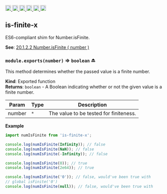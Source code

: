 <a
  href="https://travis-ci.org/Xotic750/is-finite-x"
  title="Travis status">
<img
  src="https://travis-ci.org/Xotic750/is-finite-x.svg?branch=master"
  alt="Travis status" height="18">
</a>
<a
  href="https://david-dm.org/Xotic750/is-finite-x"
  title="Dependency status">
<img src="https://david-dm.org/Xotic750/is-finite-x/status.svg"
  alt="Dependency status" height="18"/>
</a>
<a
  href="https://david-dm.org/Xotic750/is-finite-x?type=dev"
  title="devDependency status">
<img src="https://david-dm.org/Xotic750/is-finite-x/dev-status.svg"
  alt="devDependency status" height="18"/>
</a>
<a
  href="https://badge.fury.io/js/is-finite-x"
  title="npm version">
<img src="https://badge.fury.io/js/is-finite-x.svg"
  alt="npm version" height="18">
</a>
<a
  href="https://www.jsdelivr.com/package/npm/is-finite-x"
  title="jsDelivr hits">
<img src="https://data.jsdelivr.com/v1/package/npm/is-finite-x/badge?style=rounded"
  alt="jsDelivr hits" height="18">
</a>
<a
  href="https://bettercodehub.com/results/Xotic750/is-finite-x"
  title="bettercodehub score">
<img src="https://bettercodehub.com/edge/badge/Xotic750/is-finite-x?branch=master"
  alt="bettercodehub score" height="18">
</a>

<a name="module_is-finite-x"></a>

## is-finite-x

ES6-compliant shim for Number.isFinite.

**See**: [20.1.2.2 Number.isFinite ( number )](http://www.ecma-international.org/ecma-262/6.0/#sec-number.isfinite)

<a name="exp_module_is-finite-x--module.exports"></a>

### `module.exports(number)` ⇒ <code>boolean</code> ⏏

This method determines whether the passed value is a finite number.

**Kind**: Exported function  
**Returns**: <code>boolean</code> - A Boolean indicating whether or not the given value is a finite number.

| Param  | Type            | Description                            |
| ------ | --------------- | -------------------------------------- |
| number | <code>\*</code> | The value to be tested for finiteness. |

**Example**

```js
import numIsFinite from 'is-finite-x';

console.log(numIsFinite(Infinity)); // false
console.log(numIsFinite(NaN)); // false
console.log(numIsFinite(-Infinity)); // false

console.log(numIsFinite(0)); // true
console.log(numIsFinite(2e64)); // true

console.log(numIsFinite('0')); // false, would've been true with
// global isFinite('0')
console.log(numIsFinite(null)); // false, would've been true with
```
